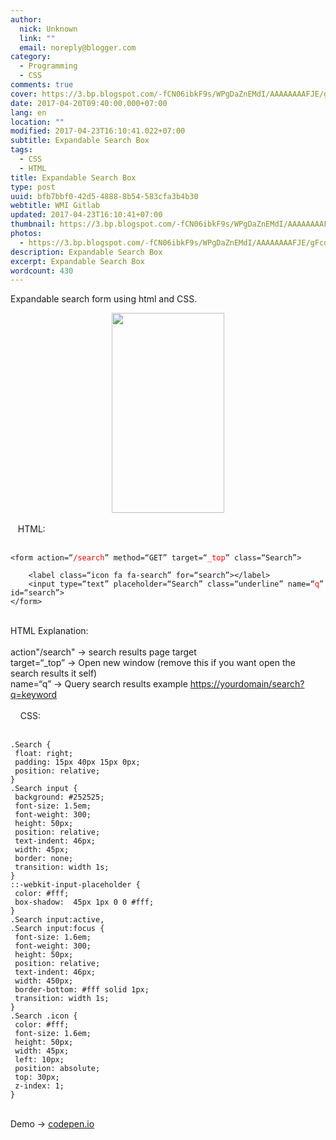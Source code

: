 ```yaml
---
author:
  nick: Unknown
  link: ""
  email: noreply@blogger.com
category:
  - Programming
  - CSS
comments: true
cover: https://3.bp.blogspot.com/-fCN06ibkF9s/WPgDaZnEMdI/AAAAAAAAFJE/gFcoSLZVZeQ2rpoUkl-KFH5E9004wBHmgCLcB/s320/Screenshot_2017-04-20-07-39-35.jpg
date: 2017-04-20T09:40:00.000+07:00
lang: en
location: ""
modified: 2017-04-23T16:10:41.022+07:00
subtitle: Expandable Search Box
tags:
  - CSS
  - HTML
title: Expandable Search Box
type: post
uuid: bfb7bbf0-42d5-4888-8b54-583cfa3b4b30
webtitle: WMI Gitlab
updated: 2017-04-23T16:10:41+07:00
thumbnail: https://3.bp.blogspot.com/-fCN06ibkF9s/WPgDaZnEMdI/AAAAAAAAFJE/gFcoSLZVZeQ2rpoUkl-KFH5E9004wBHmgCLcB/s320/Screenshot_2017-04-20-07-39-35.jpg
photos:
  - https://3.bp.blogspot.com/-fCN06ibkF9s/WPgDaZnEMdI/AAAAAAAAFJE/gFcoSLZVZeQ2rpoUkl-KFH5E9004wBHmgCLcB/s320/Screenshot_2017-04-20-07-39-35.jpg
description: Expandable Search Box
excerpt: Expandable Search Box
wordcount: 430
---
```


<p>Expandable search form using html and CSS.<br></p><div><div class="separator" style="clear: both; text-align: center;"><a href="https://3.bp.blogspot.com/-fCN06ibkF9s/WPgDaZnEMdI/AAAAAAAAFJE/gFcoSLZVZeQ2rpoUkl-KFH5E9004wBHmgCLcB/s1600/Screenshot_2017-04-20-07-39-35.jpg" imageanchor="1" style="margin-left: 1em; margin-right: 1em;" rel="noopener noreferer nofollow"><img border="0" height="320" src="https://3.bp.blogspot.com/-fCN06ibkF9s/WPgDaZnEMdI/AAAAAAAAFJE/gFcoSLZVZeQ2rpoUkl-KFH5E9004wBHmgCLcB/s320/Screenshot_2017-04-20-07-39-35.jpg" width="180"></a></div><br></div><div>   HTML:<br><br><pre><code class="highlight">&lt;form action=“<span style="color: red;">/search</span>” method=“GET” target=“<span style="color: red;">_top</span>” class=“Search”&gt;<br>  <br>    &lt;label class=“icon fa fa-search” for=“search”&gt;&lt;/label&gt;<br>    &lt;input type=“text” placeholder=“Search” class=“underline” name=“<span style="color: red;">q</span>” id=“search”&gt;<br>&lt;/form&gt;</code></pre><br>HTML Explanation:<br><br>action&quot;/search&quot; -&gt; search results page target<br>target=“_top” -&gt; Open new window (remove this if you want open the search results it self)<br>name=“q” -&gt; Query search results example <a href="https://yourdomain/search?q=keyword">https://yourdomain/search?q=keyword</a><br><br>    CSS:<br><br><pre><code class="highlight">.Search {<br><span class="Apple-tab-span" style="white-space: pre;"> </span>float: right;<br><span class="Apple-tab-span" style="white-space: pre;"> </span>padding: 15px 40px 15px 0px;<br><span class="Apple-tab-span" style="white-space: pre;"> </span>position: relative;<br>}<br>.Search input {<br><span class="Apple-tab-span" style="white-space: pre;"> </span>background: #252525;<br><span class="Apple-tab-span" style="white-space: pre;"> </span>font-size: 1.5em;<br><span class="Apple-tab-span" style="white-space: pre;"> </span>font-weight: 300;<br><span class="Apple-tab-span" style="white-space: pre;"> </span>height: 50px;<br><span class="Apple-tab-span" style="white-space: pre;"> </span>position: relative;<br><span class="Apple-tab-span" style="white-space: pre;"> </span>text-indent: 46px;<br><span class="Apple-tab-span" style="white-space: pre;"> </span>width: 45px;<br><span class="Apple-tab-span" style="white-space: pre;"> </span>border: none;<br><span class="Apple-tab-span" style="white-space: pre;"> </span>transition: width 1s;<br>}<br>::-webkit-input-placeholder {<br><span class="Apple-tab-span" style="white-space: pre;"> </span>color: #fff;<br><span class="Apple-tab-span" style="white-space: pre;"> </span>box-shadow:  45px 1px 0 0 #fff;<br>}<br>.Search input:active,<br>.Search input:focus {<br><span class="Apple-tab-span" style="white-space: pre;"> </span>font-size: 1.6em;<br><span class="Apple-tab-span" style="white-space: pre;"> </span>font-weight: 300;<br><span class="Apple-tab-span" style="white-space: pre;"> </span>height: 50px;<br><span class="Apple-tab-span" style="white-space: pre;"> </span>position: relative;<br><span class="Apple-tab-span" style="white-space: pre;"> </span>text-indent: 46px;<br><span class="Apple-tab-span" style="white-space: pre;"> </span>width: 450px;<br><span class="Apple-tab-span" style="white-space: pre;"> </span>border-bottom: #fff solid 1px;<br><span class="Apple-tab-span" style="white-space: pre;"> </span>transition: width 1s;<br>}<br>.Search .icon {<br><span class="Apple-tab-span" style="white-space: pre;"> </span>color: #fff;<br><span class="Apple-tab-span" style="white-space: pre;"> </span>font-size: 1.6em;<br><span class="Apple-tab-span" style="white-space: pre;"> </span>height: 50px;<br><span class="Apple-tab-span" style="white-space: pre;"> </span>width: 45px;<br><span class="Apple-tab-span" style="white-space: pre;"> </span>left: 10px;<br><span class="Apple-tab-span" style="white-space: pre;"> </span>position: absolute;<br><span class="Apple-tab-span" style="white-space: pre;"> </span>top: 30px;<br><span class="Apple-tab-span" style="white-space: pre;"> </span>z-index: 1;<br>}</code></pre><br>Demo -&gt; <a href="http://codepen.io/dimaslanjaka/full/WjrazP/" rel="noopener noreferer nofollow" target="_blank">codepen.io</a></div>
